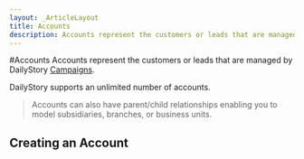 ```yaml
---
layout: _ArticleLayout
title: Accounts
description: Accounts represent the customers or leads that are managed by DailyStory
---
```

#Accounts
Accounts represent the customers or leads that are managed by DailyStory [Campaigns](/campaigns). 

DailyStory supports an unlimited number of accounts.

> Accounts can also have parent/child relationships enabling you to model subsidiaries, branches, or business units.

## Creating an Account

